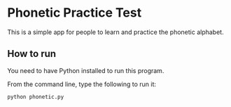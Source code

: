# Phonetic Practice Test

This is a simple app for people to learn and practice the phonetic alphabet.

## How to run

You need to have Python installed to run this program.

From the command line, type the following to run it:    

```python phonetic.py```

